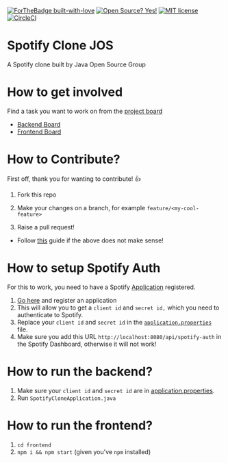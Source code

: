 [![ForTheBadge built-with-love](http://ForTheBadge.com/images/badges/built-with-love.svg)](https://GitHub.com/Naereen/)
[![Open Source? Yes!](https://badgen.net/badge/Open%20Source%20%3F/Yes%21/blue?icon=github)](https://github.com/Naereen/badges/)
[![MIT license](https://img.shields.io/badge/License-MIT-blue.svg)](https://lbesson.mit-license.org/)
[![CircleCI](https://dl.circleci.com/status-badge/img/gh/reol224/spotify-clone-jos/tree/master.svg?style=shield)](https://dl.circleci.com/status-badge/redirect/gh/reol224/spotify-clone-jos/tree/master)

# Spotify Clone JOS

A Spotify clone built by Java Open Source Group

# How to get involved

Find a task you want to work on from the [project board](https://github.com/IVIURRAY/spotify-clone-jos/projects)
   - [Backend Board](https://github.com/IVIURRAY/spotify-clone-jos/projects/1)
   - [Frontend Board](https://github.com/IVIURRAY/spotify-clone-jos/projects/3)

# How to Contribute?

First off, thank you for wanting to contribute! :thumbsup:

1) Fork this repo

2) Make your changes on a branch, for  example `feature/<my-cool-feature>`

3) Raise a pull request!
* Follow [this](https://www.dataschool.io/how-to-contribute-on-github/amp/) guide if the above does not make sense!

# How to setup Spotify Auth

For this to work, you need to have a Spotify [Application](https://developer.spotify.com/documentation/general/guides/authorization/app-settings/) registered.

1) [Go here](https://developer.spotify.com/documentation/general/guides/authorization/app-settings/) and register an application
2) This will allow you to get a `client id` and `secret id,` which you need to authenticate to Spotify.
3) Replace your `client id` and `secret id` in the [`application.properties`](https://github.com/IVIURRAY/spotify-clone-jos/blob/master/backend/src/main/resources/application.properties) file.
4) Make sure you add this URL `http://localhost:8080/api/spotify-auth` in the Spotify Dashboard, otherwise it will not work!

# How to run the backend?

1) Make sure your `client id` and `secret id` are in [application.properties](backend/src/main/resources/application.properties).
2) Run `SpotifyCloneApplication.java`

# How to run the frontend?

1) `cd frontend`
2) `npm i && npm start` (given you've `npm` installed)

